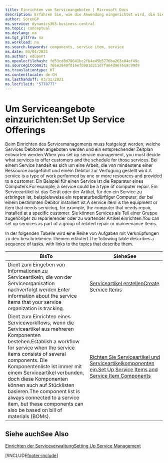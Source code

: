 ```yaml
---
title: Einrichten von Serviceangeboten | Microsoft Docs
description: Erfahren Sie, wie die Anwendung eingerichtet wird, die Sie Ihren Debitoren anbieten.
author: SorenGP
ms.service: dynamics365-business-central
ms.topic: conceptual
ms.devlang: na
ms.tgt_pltfrm: na
ms.workload: na
ms.search.keywords: components, service item, service
ms.date: 04/01/2021
ms.author: edupont
ms.openlocfilehash: fd53cd8d78641bc2fb4e45b5776ba263e04ef49c
ms.sourcegitcommit: 766e2840fd16efb901d211d7fa64d96766ac99d9
ms.translationtype: HT
ms.contentlocale: de-CH
ms.lasthandoff: 03/31/2021
ms.locfileid: "5770777"
---
```

# <a name="set-up-service-offerings"></a><span data-ttu-id="dbb55-103">Um Serviceangebote einzurichten:</span><span class="sxs-lookup"><span data-stu-id="dbb55-103">Set Up Service Offerings</span></span>
<span data-ttu-id="dbb55-104">Beim Einrichten des Servicemanagements muss festgelegt werden, welche Services Debitoren angeboten werden und ein entsprechender Zeitplan entworfen werden.</span><span class="sxs-lookup"><span data-stu-id="dbb55-104">When you set up service management, you must decide what services to offer customers and the schedule for those services.</span></span> <span data-ttu-id="dbb55-105">Bei einem Service handelt es sich um eine Arbeit, die von mindestens einer Ressource ausgeführt und einem Debitor zur Verfügung gestellt wird.</span><span class="sxs-lookup"><span data-stu-id="dbb55-105">A service is a type of work performed by one or more resources and provided to a customer.</span></span> <span data-ttu-id="dbb55-106">Ein Beispiel für einen Service ist die Reparatur eines Computers.</span><span class="sxs-lookup"><span data-stu-id="dbb55-106">For example, a service could be a type of computer repair.</span></span> <span data-ttu-id="dbb55-107">Ein Serviceartikel ist das Gerät oder der Artikel, für den ein Service zu erbringen ist, beispielsweise ein reparaturbedürftiger Computer, der bei einem bestimmten Debitor installiert ist.</span><span class="sxs-lookup"><span data-stu-id="dbb55-107">A service item is the equipment or item that needs servicing, for example, the computer that needs repair, installed at a specific customer.</span></span> <span data-ttu-id="dbb55-108">Sie können Services als Teil einer Gruppe zugehöriger zu reparierender oder zu wartender Artikel einrichten.</span><span class="sxs-lookup"><span data-stu-id="dbb55-108">You can set up services as part of a group of related repair or maineenance items.</span></span>  
  
<span data-ttu-id="dbb55-109">In der folgenden Tabelle wird eine Reihe von Aufgaben mit Verknüpfungen zu den beschriebenen Themen erläutert.</span><span class="sxs-lookup"><span data-stu-id="dbb55-109">The following table describes a sequence of tasks, with links to the topics that describe them.</span></span>  
  
|<span data-ttu-id="dbb55-110">**Bis**</span><span class="sxs-lookup"><span data-stu-id="dbb55-110">**To**</span></span>|<span data-ttu-id="dbb55-111">**Siehe**</span><span class="sxs-lookup"><span data-stu-id="dbb55-111">**See**</span></span>|  
|------------|-------------|  
|<span data-ttu-id="dbb55-112">Dient zum Eingeben von Informationen zu Serviceartikeln, die von der Serviceorganisation nachverfolgt werden.</span><span class="sxs-lookup"><span data-stu-id="dbb55-112">Enter information about the service items that your service organization is tracking.</span></span>|[<span data-ttu-id="dbb55-113">Serviceartikel erstellen</span><span class="sxs-lookup"><span data-stu-id="dbb55-113">Create Service Items</span></span>](service-how-to-create-service-items.md)|  
|<span data-ttu-id="dbb55-114">Dient zum Einrichten eines Serviceworkflows, wenn die Serviceartikel aus mehreren Komponenten bestehen.</span><span class="sxs-lookup"><span data-stu-id="dbb55-114">Establish a workflow for service when the service items consists of several components.</span></span> <span data-ttu-id="dbb55-115">Die Komponentenliste ist immer mit einem Serviceartikel verbunden, doch diese Komponenten können auch auf Stücklisten basieren.</span><span class="sxs-lookup"><span data-stu-id="dbb55-115">The component list is always connected to a service item, but these components can also be based on bill of materials (BOMs).</span></span>|[<span data-ttu-id="dbb55-116">Richten Sie Serviceartikel und Serviceartikelkomponenten ein.</span><span class="sxs-lookup"><span data-stu-id="dbb55-116">Set Up Service Items and Service Item Components</span></span>](service-how-setup-service-items.md)|  
  
## <a name="see-also"></a><span data-ttu-id="dbb55-117">Siehe auch</span><span class="sxs-lookup"><span data-stu-id="dbb55-117">See Also</span></span>  
[<span data-ttu-id="dbb55-118">Einrichten der Serviceverwaltung</span><span class="sxs-lookup"><span data-stu-id="dbb55-118">Setting Up Service Management</span></span>](service-setup-service.md)   

[!INCLUDE[footer-include](includes/footer-banner.md)]